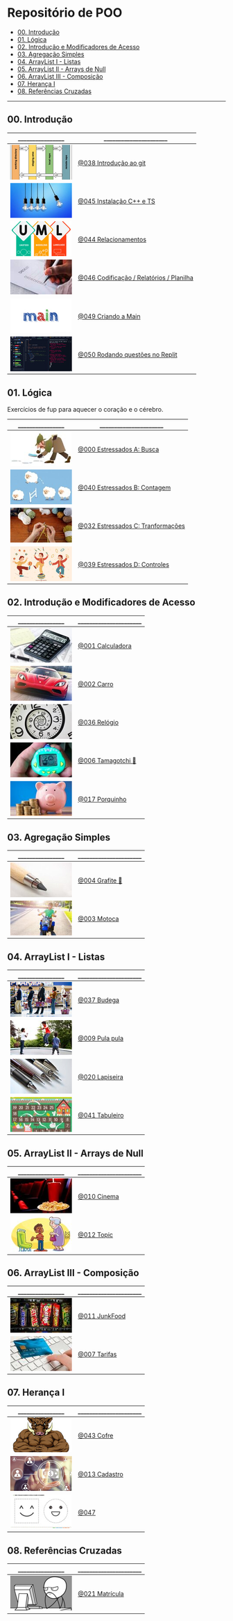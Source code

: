 # Repositório de POO

[](toc)

- [00. Introdução](#00-introdução)
- [01. Lógica](#01-lógica)
- [02. Introdução e Modificadores de Acesso](#02-introdução-e-modificadores-de-acesso)
- [03. Agregação Simples](#03-agregação-simples)
- [04. ArrayList I - Listas](#04-arraylist-i---listas)
- [05. ArrayList II - Arrays de Null](#05-arraylist-ii---arrays-de-null)
- [06. ArrayList III - Composição](#06-arraylist-iii---composição)
- [07. Herança I](#07-herança-i)
- [08. Referências Cruzadas](#08-referências-cruzadas)
[](toc)

---

## 00. Introdução

\________________ | \______________________ 
---------------- | ------------------------
![_](.thumbs/038.jpg) | [@038 Introdução ao git](base/038/Readme.md#introdução-ao-git)
![_](.thumbs/045.jpg) | [@045 Instalação C++ e TS](base/045/Readme.md#instalação-c-e-ts)
![_](.thumbs/044.jpg) | [@044 Relacionamentos](base/044/Readme.md#relacionamentos)
![_](.thumbs/046.jpg) | [@046 Codificação / Relatórios / Planilha](base/046/Readme.md#codificação--relatórios--planilha)
![_](.thumbs/049.jpg) | [@049 Criando a Main](base/049/Readme.md#criando-a-main)
![_](.thumbs/050.jpg) | [@050 Rodando questões no Replit](base/050/Readme.md#rodando-questões-no-replit)

## 01. Lógica

Exercícios de fup para aquecer o coração e o cérebro.

\________________ | \______________________
---------------- | ------------------------
![_](.thumbs/000.jpg) | [@000 Estressados A: Busca](base/000/Readme.md#estressados-a-busca)
![_](.thumbs/040.jpg) | [@040 Estressados B: Contagem](base/040/Readme.md#estressados-b-contagem)
![_](.thumbs/032.jpg) | [@032 Estressados C: Tranformações](base/032/Readme.md#estressados-c-tranformações)
![_](.thumbs/039.jpg) | [@039 Estressados D: Controles](base/039/Readme.md#estressados-d-controles)

## 02. Introdução e Modificadores de Acesso

\________________ | \______________________
---------------- | ------------------------
![_](.thumbs/001.jpg) | [@001 Calculadora](base/001/Readme.md#calculadora)
![_](.thumbs/002.jpg) | [@002 Carro](base/002/Readme.md#carro)
![_](.thumbs/036.jpg) | [@036 Relógio](base/036/Readme.md#relógio)
![_](.thumbs/006.jpg) | [@006 Tamagotchi 💎](base/006/Readme.md#tamagotchi-)
![_](.thumbs/017.jpg) | [@017 Porquinho](base/017/Readme.md#porquinho)

## 03. Agregação Simples

\________________ | \______________________
---------------- | ------------------------
![_](.thumbs/004.jpg) | [@004 Grafite 🎥](base/004/Readme.md#grafite-)
![_](.thumbs/003.jpg) | [@003 Motoca](base/003/Readme.md#motoca)

## 04. ArrayList I - Listas

\________________ | \______________________
---------------- | ------------------------
![_](.thumbs/037.jpg) | [@037 Budega](base/037/Readme.md#budega)
![_](.thumbs/009.jpg) | [@009 Pula pula](base/009/Readme.md#pula-pula)
![_](.thumbs/020.jpg) | [@020 Lapiseira](base/020/Readme.md#lapiseira)
![_](.thumbs/041.jpg) | [@041 Tabuleiro](base/041/Readme.md#tabuleiro)

## 05. ArrayList II - Arrays de Null

\________________ | \______________________
---------------- | ------------------------
![_](.thumbs/010.jpg) | [@010 Cinema](base/010/Readme.md#cinema)
![_](.thumbs/012.jpg) | [@012 Topic](base/012/Readme.md#topic)

## 06. ArrayList III - Composição

\________________ | \______________________
---------------- | ------------------------
![_](.thumbs/011.jpg) | [@011 JunkFood](base/011/Readme.md#junkfood)
![_](.thumbs/007.jpg) | [@007 Tarifas](base/007/Readme.md#tarifas)

<!--
11.  Mapas, Ordenação e Exceções

\________________ | \______________________
---------------- | ------------------------
![_](.thumbs/015.jpg) | [@015 Busca](base/015/Readme.md#busca)
![_](.thumbs/028.jpg) | [@028 Bilheteria](base/028/Readme.md#bilheteria)
![_](.thumbs/016.jpg) | [@016 Favoritos ](base/016/Readme.md#favoritos--agenda-3-cache-e-redundância)
![_](.thumbs/014.jpg) | [@014 Contato](base/014/Readme.md#contato)
-->

## 07. Herança I

\________________ | \______________________
---------------- | ------------------------
![_](.thumbs/043.jpg) | [@043 Cofre](base/043/Readme.md#cofre)
![_](.thumbs/013.jpg) | [@013 Cadastro](base/013/Readme.md#cadastro)
![_](.thumbs/047.jpg) | [@047 ](base/047/Readme.md#)

<!--
![_](.thumbs/048.jpg) | [@048 Estacionamento](base/048/Readme.md#estacionamento)
-->

## 08. Referências Cruzadas

\________________ | \______________________
---------------- | ------------------------
![_](.thumbs/021.jpg) | [@021 Matrícula](base/021/Readme.md#matrícula)

<!--
![_](.thumbs/025.jpg) | [@025 Twitter](base/025/Readme.md#twitter)

14. Herança II

\________________ | \______________________
---------------- | ------------------------
![_](.thumbs/023.jpg) | [@023 Salário](base/023/Readme.md#salário)
![_](.thumbs/022.jpg) | [@022 Hospital](base/022/Readme.md#hospital)

15. Lógica II

\________________ | \______________________
---------------- | ------------------------
![_](.thumbs/026.jpg) | [@026 Whatsapp](base/026/Readme.md#whatsapp)
![_](.thumbs/033.jpg) | [@033 Trem](base/033/Readme.md#trem)

16. Herança III

\________________ | \______________________
---------------- | ------------------------
![_](.thumbs/034.jpg) | [@034 Carga](base/034/Readme.md#carga)
![_](.thumbs/027.jpg) | [@027 Grupos](base/027/Readme.md#grupos)

![_](.thumbs/018.jpg) | [@018 Hospital II](base/018/Readme.md#hospital-ii)

![_](.thumbs/031.jpg) | [@031 Pets](base/031/Readme.md#pets)
![_](.thumbs/024.jpg) | [@024 Mensagens](base/024/Readme.md#mensagens)
![_](.thumbs/030.jpg) | [@030 ContatoStar ](base/030/Readme.md#contatostar--agenda-4-herança)
![_](.thumbs/008.jpg) | [@008 Agiota](base/008/Readme.md#agiota)
![_](.thumbs/005.jpg) | [@005 Mestre dos Vetores (manipulação arraylist)](base/005/Readme.md#mestre-dos-vetores-manipulação-arraylist)
![_](.thumbs/019.jpg) | [@019 Ligações - Agenda 4](base/019/Readme.md#ligações---agenda-4)
![_](.thumbs/035.jpg) | [@035 Clínica Veterinária](base/035/Readme.md#clínica-veterinária)
![_](.thumbs/042.jpg) | [@042 Carro Get e Set](base/042/Readme.md#carro-get-e-set)
![_](.thumbs/029.jpg) | [@029 Anotações](base/029/Readme.md#anotações)

-->
